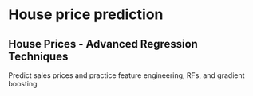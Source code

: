 # House price prediction

## House Prices - Advanced Regression Techniques
Predict sales prices and practice feature engineering, RFs, and gradient boosting
